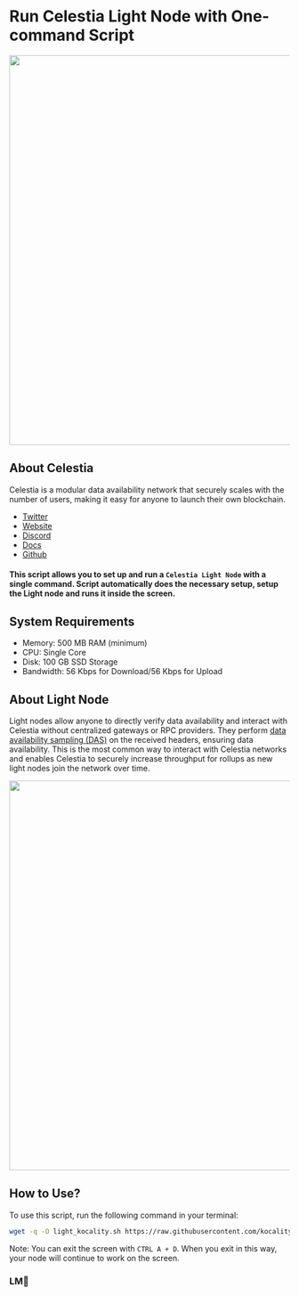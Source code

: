 # Run Celestia Light Node with One-command Script

<img src="https://i.ytimg.com/vi/9uL3jZe4mTY/maxresdefault.jpg" width="700"/>

## About Celestia
Celestia is a modular data availability network that securely scales with the number of users, making it easy for anyone to launch their own blockchain.
* [Twitter](https://x.com/CelestiaOrg)
* [Website](https://celestia.org/)
* [Discord](https://discord.com/invite/YsnTPcSfWQ)
* [Docs](https://docs.celestia.org/)
* [Github](https://github.com/celestiaorg)

#### This script allows you to set up and run a `Celestia Light Node` with a single command. Script automatically does the necessary setup, setup the Light node and runs it inside the screen.

## System Requirements

- Memory: 500 MB RAM (minimum)
- CPU: Single Core
- Disk: 100 GB SSD Storage
- Bandwidth: 56 Kbps for Download/56 Kbps for Upload

## About Light Node
Light nodes allow anyone to directly verify data availability and interact with Celestia without centralized gateways or RPC providers. They perform [data availability sampling (DAS)](https://celestia.org/glossary/data-availability-sampling/) on the received headers, ensuring data availability. This is the most common way to interact with Celestia networks and enables Celestia to securely increase throughput for rollups as new light nodes join the network over time.

<div style="text-align: center;">
    <img src="https://docs.celestia.org/img/nodes/LightNodes.png" width="700"/>
</div>

## How to Use?

To use this script, run the following command in your terminal:
```bash
wget -q -O light_kocality.sh https://raw.githubusercontent.com/kocality/celestia-light/main/light_kocality.sh && sudo chmod +x light_kocality.sh && ./light_kocality.sh
```

Note: You can exit the screen with `CTRL A + D`. When you exit in this way, your node will continue to work on the screen. 

### LM🦥
